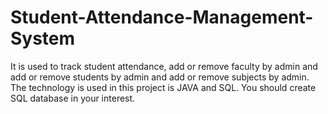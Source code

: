 # Student-Attendance-Management-System
It is used to track student attendance, add or remove faculty by admin and add or remove students by admin and add or remove subjects by admin.
The technology is used in this project is JAVA and SQL.
You should create SQL database in your interest.
